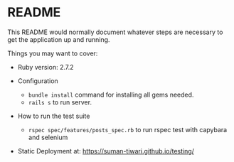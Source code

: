 # README

This README would normally document whatever steps are necessary to get the
application up and running.

Things you may want to cover:

* Ruby version: 2.7.2

* Configuration
    - `bundle install` command for installing all gems needed.
    - `rails s` to run server.

* How to run the test suite
    - `rspec spec/features/posts_spec.rb` to run rspec test with capybara and selenium
* Static Deployment at: https://suman-tiwari.github.io/testing/
